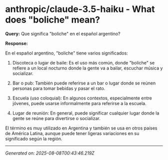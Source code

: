 # anthropic/claude-3.5-haiku - What does "boliche" mean?

**Query:** Que significa "boliche" en el español argentino?



**Response:**

En el español argentino, "boliche" tiene varios significados:

1. Discoteca o lugar de baile: Es el uso más común, donde "boliche" se refiere a un local nocturno donde la gente va a bailar, escuchar música y socializar.

2. Bar o pub: También puede referirse a un bar o lugar donde se reúnen personas para tomar bebidas y pasar el rato.

3. Escuela (uso coloquial): En algunos contextos, especialmente entre jóvenes, puede usarse informalmente para referirse a la escuela.

4. Lugar de reunión: En general, puede significar cualquier lugar donde la gente se reúne para divertirse o socializar.

El término es muy utilizado en Argentina y también se usa en otros países de América Latina, aunque puede tener ligeras variaciones en su significado según la región.

---
*Generated on: 2025-08-08T00:43:46.219Z*
